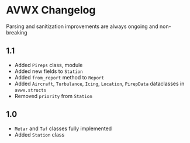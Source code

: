 # AVWX Changelog

Parsing and sanitization improvements are always ongoing and non-breaking

## 1.1

- Added `Pireps` class, module
- Added new fields to `Station`
- Added `from_report` method to `Report`
- Added `Aircraft`, `Turbulance`, `Icing`, `Location`, `PirepData` dataclasses in `avwx.structs`
- Removed `priority` from `Station`

## 1.0

- `Metar` and `Taf` classes fully implemented
- Added `Station` class
